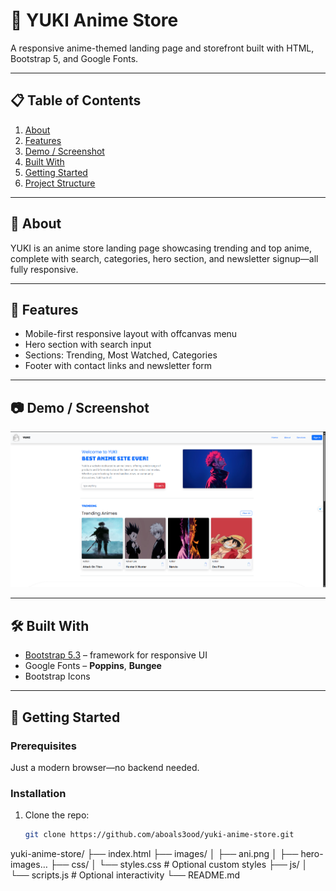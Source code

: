 # 🎌 YUKI Anime Store

A responsive anime-themed landing page and storefront built with HTML, Bootstrap 5, and Google Fonts.

---

## 📋 Table of Contents
1. [About](#about)  
2. [Features](#features)  
3. [Demo / Screenshot](#demo--screenshot)  
4. [Built With](#built-with)  
5. [Getting Started](#getting-started)  
6. [Project Structure](#project-structure)  

---

## 🧾 About
YUKI is an anime store landing page showcasing trending and top anime, complete with search, categories, hero section, and newsletter signup—all fully responsive.

---

## 🌟 Features
- Mobile-first responsive layout with offcanvas menu  
- Hero section with search input  
- Sections: Trending, Most Watched, Categories  
- Footer with contact links and newsletter form  

---

## 📷 Demo / Screenshot

![A preview of the site](Images/Screenshot.png)


---

## 🛠️ Built With
- [Bootstrap 5.3](https://getbootstrap.com) – framework for responsive UI  
- Google Fonts – **Poppins**, **Bungee**  
- Bootstrap Icons  

---

## 🚀 Getting Started

### Prerequisites
Just a modern browser—no backend needed.

### Installation
1. Clone the repo:
   ```bash
   git clone https://github.com/aboals3ood/yuki-anime-store.git


yuki-anime-store/
├── index.html
├── images/
│   ├── ani.png
│   ├── hero-images…
├── css/
│   └── styles.css    # Optional custom styles
├── js/
│   └── scripts.js    # Optional interactivity
└── README.md
